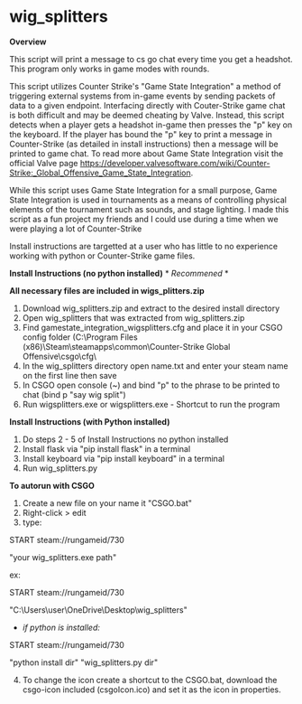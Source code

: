 # wig_splitters

**Overview**

This script will print a message to cs go chat every time you get a headshot. This program only works in game modes with rounds. 

This script utilizes Counter Strike's "Game State Integration" a method of triggering external systems from in-game events by sending packets of data to a given endpoint. Interfacing directly with Couter-Strike game chat is both difficult and may be deemed cheating by Valve. Instead, this script detects when a player gets a headshot in-game then presses the "p" key on the keyboard. If the player has bound the "p" key to print a message in Counter-Strike (as detailed in install instructions) then a message will be printed to game chat. To read more about Game State Integration visit the official Valve page https://developer.valvesoftware.com/wiki/Counter-Strike:_Global_Offensive_Game_State_Integration. 

While this script uses 
Game State Integration for a small purpose, Game State Integration is used in tournaments as a means of controlling physical elements of the tournament such as sounds, and stage lighting. I made this script as a fun project my friends and I could use during a time when we were playing a lot of Counter-Strike

Install instructions are targetted at a user who has little to no experience working with python or Counter-Strike game files.


**Install Instructions (no python installed)** * *Recommened* *

**All necessary files are included in wigs_plitters.zip**

1. Download wig_splitters.zip and extract to the desired install directory
2. Open wig_splitters that was extracted from wig_splitters.zip
3. Find gamestate_integration_wigsplitters.cfg and place it in your CSGO config folder 
(C:\Program Files (x86)\Steam\steamapps\common\Counter-Strike Global Offensive\csgo\cfg\
4. In the wig_splitters directory open name.txt and enter your steam name on the first line then save
5. In CSGO open console (~) and bind "p" to the phrase to be printed to chat (bind p "say wig split")
6. Run wigsplitters.exe or wigsplitters.exe - Shortcut to run the program

**Install Instructions (with Python installed)**

1. Do steps 2 - 5 of Install Instructions no python installed
2. Install flask via "pip install flask" in a terminal
3. Install keyboard via "pip install keyboard" in a terminal
4. Run wig_splitters.py 

**To autorun with CSGO**

1. Create a new file on your name it "CSGO.bat"
2. Right-click > edit
3. type:

START steam://rungameid/730

"your wig_splitters.exe path" 

ex:

START steam://rungameid/730

"C:\Users\user\OneDrive\Desktop\wig_splitters" 

* *if python is installed:* 

START steam://rungameid/730

"python install dir" "wig_splitters.py dir" 


4. To change the icon create a shortcut to the CSGO.bat, download the csgo-icon included (csgoIcon.ico) and set it as the icon in properties.
